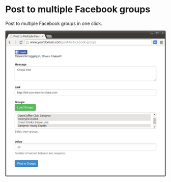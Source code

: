 Post to multiple Facebook groups
================================

Post to multiple Facebook groups in one click.

![screenshot](screenshot.png)
